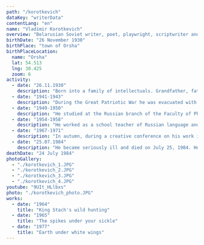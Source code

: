 ```yaml
---
path: "/korotkevich"
dataKey: "writerData"
contentLang: "en"
name: "Vladimir Korotkevich"
overview: "Belarusian Soviet writer, poet, playwright, scriptwriter and publicist, classic of Belarusian literature. He is one of the brightest figures in the Belarusian literature of the 20th century. He became the first Belarusian writer who turned to the genre of historical detective."
birthDate: "26 November 1930"
birthPlace: "town of Orsha"
birthPlaceLocation:
  name: "Orsha"
  lat: 54.513
  lng: 30.425
  zoom: 6
activity:
  - date: "26.11.1930"
    description: "Born into a family of intellectuals. Grandfather, father of his mother, Vasily Grinkevich, who reached the provincial treasurer, had a great influence on Vladimir."
  - date: "1941-1943"
    description: "During the Great Patriotic War he was evacuated with his family in Moscow, Ryazanshchina, near Kungur in the Urals, later in Orenburg and Kiev."
  - date: "1949-1950"
    description: "He studied at the Russian branch of the Faculty of Philology of KSU named after T.H. Shevchenko. Then he completed his postgraduate studies there. In the summer of 1950, after the first course of philology, in Orsha, he wrote the first version of the novel 'The Wild Hunting of King Stakh'."
  - date: "1954-1958"
    description: "He worked as a school teacher of Russian language and literature in the village of Lesovichi (Taraschansky district of Kiev region of Ukraine), and then in his native city, Orsha."
  - date: "1967-1971"
    description: "In autumn, during a creative conference on his work in Brest, Vladimir met with a teacher of Brest Pedagogical Institute Valentina Bronislavovna Nikitina, with whom they married on February 19, 1971."
  - date: "25.07.1984"
    description: "He became seriously ill and died on July 25, 1984. He was buried in the Eastern cemetery in Minsk."
deathDate: "24 July 1984"
photoGallery:
  - "./korotkevich_1.JPG"
  - "./korotkevich_2.JPG"
  - "./korotkevich_3.JPG"
  - "./korotkevich_4.JPG"
youtube: "9UIt_HLlbxs"
photo: "./korotkevich_photo.JPG"
works:
  - date: "1964"
    title: "King Stach's wild hunting"
  - date: "1965"
    title: "The spikes under your sickle"
  - date: "1977"
    title: "Earth under white wings"
---
```

